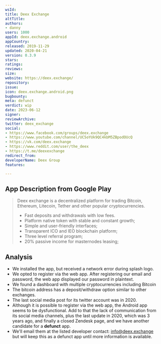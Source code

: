 ```yaml
---
wsId: 
title: Deex Exchange
altTitle: 
authors:
- danny
users: 1000
appId: deex.exchange.android
appCountry: 
released: 2019-11-29
updated: 2020-04-21
version: 0.3.9
stars: 
ratings: 
reviews: 
size: 
website: https://deex.exchange/
repository: 
issue: 
icon: deex.exchange.android.png
bugbounty: 
meta: defunct
verdict: wip
date: 2023-06-12
signer: 
reviewArchive: 
twitter: deex_exchange
social:
- https://www.facebook.com/groups/deex.exchange
- https://www.youtube.com/channel/UC5oYUk9QC4kbM5ZBpodOUcQ
- https://vk.com/deex.exchange
- https://www.reddit.com/user/the_deex
- https://t.me/deexexchange
redirect_from: 
developerName: Deex Group
features: 

---
```


## App Description from Google Play

> Deex exchange is a decentralized platform for trading Bitcoin, Ethereum, Litecoin, Tether and other popular cryptocurrencies.
>
> - Fast deposits and withdrawals with low fees.
> - Platform native token with stable and constant growth;
> - Simple and user-friendly interfaces;
> - Transparent ICO and IEO blockchain platform;
> - Three level referral program;
> - 20% passive income for masternodes leasing;

## Analysis

- We installed the app, but received a network error during splash logo.
- We opted to register via the web app. After registering our email and password, the web app displayed our password in plaintext.
- We found a dashboard with multiple cryptocurrencies including Bitcoin
- The bitcoin address has a deposit/withdraw option similar to other exchanges.
- The last social media post for its twitter account was in 2020.
- Although it is possible to register via the web app, the Android app seems to be dysfunctional. Add to that the lack of communication from its social media channels, plus the last update in 2020, which was 3 years ago, and finally a closed Zendesk page, and we have another candidate for a **defunct** app.
- We'll email them at the listed developer contact: info@deex.exchange but will keep this as a defunct app until more information is available.
